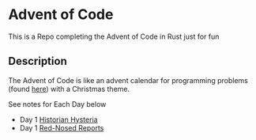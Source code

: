 # Advent of Code
This is a Repo completing the Advent of Code in Rust just for fun

## Description
The Advent of Code is like an advent calendar for programming problems (found [here](https://adventofcode.com/2024)) with a Christmas theme.

See notes for Each Day below

* Day 1 [Historian Hysteria](./day1/notes.md)
* Day 1 [Red-Nosed Reports](./day2/notes.md)
